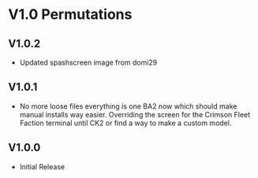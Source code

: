 # V1.0 Permutations

## V1.0.2
* Updated spashscreen image from domi29

## V1.0.1
* No more loose files everything is one BA2 now which should make manual installs way easier. Overriding the screen for the Crimson Fleet Faction terminal until CK2 or find a way to make a custom model.  

## V1.0.0
* Initial Release